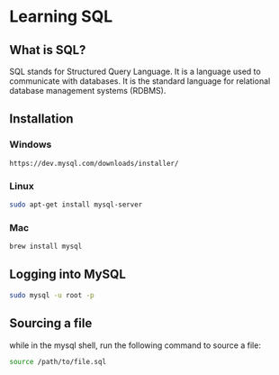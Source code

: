 # Learning SQL

## What is SQL?

SQL stands for Structured Query Language. It is a language used to communicate with databases. It is the standard language for relational database management systems (RDBMS).

## Installation

### Windows
```
https://dev.mysql.com/downloads/installer/
```
### Linux

```bash
sudo apt-get install mysql-server
```

### Mac

```bash
brew install mysql
```

## Logging into MySQL

```bash
sudo mysql -u root -p
```

## Sourcing a file

while in the mysql shell, run the following command to source a file:

```bash
source /path/to/file.sql